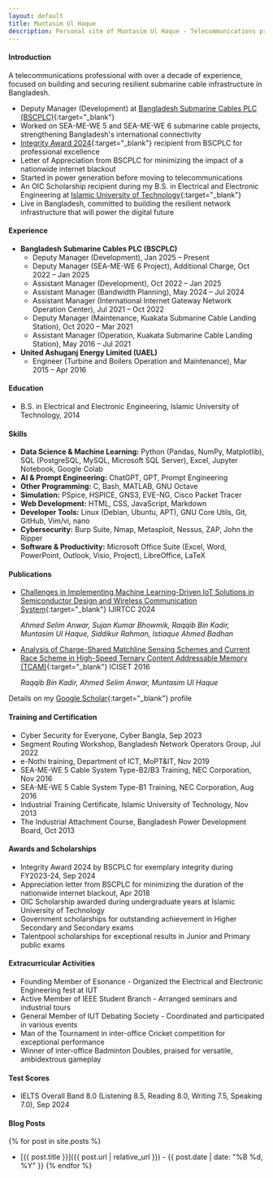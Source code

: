```yaml
---
layout: default
title: Muntasim Ul Haque
description: Personal site of Muntasim Ul Haque - Telecommunications professional specializing in submarine cable infrastructure
---
```

#### Introduction

A telecommunications professional with over a decade of experience, focused on building and securing resilient submarine cable infrastructure in Bangladesh. 

* Deputy Manager (Development) at [Bangladesh Submarine Cables PLC (BSCPLC)](https://bsccl.com.bd/){:target="_blank"}
* Worked on SEA-ME-WE 5 and SEA-ME-WE 6 submarine cable projects, strengthening Bangladesh's international connectivity
* [Integrity Award 2024](https://www.linkedin.com/posts/muntasimulhaque_i-am-honored-to-have-received-the-integrity-activity-7246364149318856704-aKEW){:target="_blank"} recipient from BSCPLC for professional excellence
* Letter of Appreciation from BSCPLC for minimizing the impact of a nationwide internet blackout
* Started in power generation before moving to telecommunications
* An OIC Scholarship recipient during my B.S. in Electrical and Electronic Engineering at [Islamic University of Technology](https://www.iutoic-dhaka.edu/){:target="_blank"}
* Live in Bangladesh, committed to building the resilient network infrastructure that will power the digital future

#### Experience

* **Bangladesh Submarine Cables PLC (BSCPLC)**
    * Deputy Manager (Development), Jan 2025 – Present
    * Deputy Manager (SEA-ME-WE 6 Project), Additional Charge, Oct 2022 – Jan 2025
    * Assistant Manager (Development), Oct 2022 – Jan 2025
    * Assistant Manager (Bandwidth Planning), May 2024 – Jul 2024
    * Assistant Manager (International Internet Gateway Network Operation Center), Jul 2021 – Oct 2022
    * Deputy Manager (Maintenance, Kuakata Submarine Cable Landing Station), Oct 2020 – Mar 2021
    * Assistant Manager (Operation, Kuakata Submarine Cable Landing Station), May 2016 – Jul 2021
* **United Ashuganj Energy Limited (UAEL)**
    * Engineer (Turbine and Boilers Operation and Maintenance), Mar 2015 – Apr 2016

#### Education

* B.S. in Electrical and Electronic Engineering, Islamic University of Technology, 2014

#### Skills

* **Data Science & Machine Learning:** Python (Pandas, NumPy, Matplotlib), SQL (PostgreSQL, MySQL, Microsoft SQL Server), Excel, Jupyter Notebook, Google Colab
* **AI & Prompt Engineering:** ChatGPT, GPT, Prompt Engineering
* **Other Programming:** C, Bash, MATLAB, GNU Octave
* **Simulation:** PSpice, HSPICE, GNS3, EVE-NG, Cisco Packet Tracer
* **Web Development:** HTML, CSS, JavaScript, Markdown
* **Developer Tools:** Linux (Debian, Ubuntu, APT), GNU Core Utils, Git, GitHub, Vim/vi, nano
* **Cybersecurity:** Burp Suite, Nmap, Metasploit, Nessus, ZAP, John the Ripper
* **Software & Productivity:** Microsoft Office Suite (Excel, Word, PowerPoint, Outlook, Visio, Project), LibreOffice, LaTeX

#### Publications

* [Challenges in Implementing Machine Learning-Driven IoT Solutions in Semiconductor Design and Wireless Communication System](https://ijritcc.org/index.php/ijritcc/article/view/11127){:target="_blank"} IJIRTCC 2024
    
    *Ahmed Selim Anwar, Sujan Kumar Bhowmik, Raqqib Bin Kadir, Muntasim Ul Haque, Siddikur Rahman, Istiaque Ahmed Badhan*
* [Analysis of Charge-Shared Matchline Sensing Schemes and Current Race Scheme in High-Speed Ternary Content Addressable Memory (TCAM)](https://doi.org/10.1109/ICISET.2016.7856490){:target="_blank"} ICISET 2016
    
    *Raqqib Bin Kadir, Ahmed Selim Anwar, Muntasim Ul Haque*

Details on my [Google Scholar](https://scholar.google.com/citations?user=XO3Zz1EAAAAJ&hl=en){:target="_blank"} profile

#### Training and Certification

* Cyber Security for Everyone, Cyber Bangla, Sep 2023
* Segment Routing Workshop, Bangladesh Network Operators Group, Jul 2022
* e-Nothi training, Department of ICT, MoPT&IT, Nov 2019
* SEA-ME-WE 5 Cable System Type-B2/B3 Training, NEC Corporation, Nov 2016
* SEA-ME-WE 5 Cable System Type-B1 Training, NEC Corporation, Aug 2016
* Industrial Training Certificate, Islamic University of Technology, Nov 2013
* The Industrial Attachment Course, Bangladesh Power Development Board, Oct 2013

#### Awards and Scholarships

* Integrity Award 2024 by BSCPLC for exemplary integrity during FY2023-24, Sep 2024
* Appreciation letter from BSCPLC for minimizing the duration of the nationwide internet blackout, Apr 2018
* OIC Scholarship awarded during undergraduate years at Islamic University of Technology
* Government scholarships for outstanding achievement in Higher Secondary and Secondary exams
* Talentpool scholarships for exceptional results in Junior and Primary public exams

#### Extracurricular Activities

* Founding Member of Esonance - Organized the Electrical and Electronic Engineering fest at IUT
* Active Member of IEEE Student Branch - Arranged seminars and industrial tours
* General Member of IUT Debating Society - Coordinated and participated in various events
* Man of the Tournament in inter-office Cricket competition for exceptional performance
* Winner of inter-office Badminton Doubles, praised for versatile, ambidextrous gameplay

#### Test Scores

* IELTS Overall Band 8.0 (Listening 8.5, Reading 8.0, Writing 7.5, Speaking 7.0), Sep 2024

<h4 id="blog-posts">Blog Posts</h4>

{% for post in site.posts %}
* [{{ post.title }}]({{ post.url | relative_url }}) - {{ post.date | date: "%B %d, %Y" }}
{% endfor %}